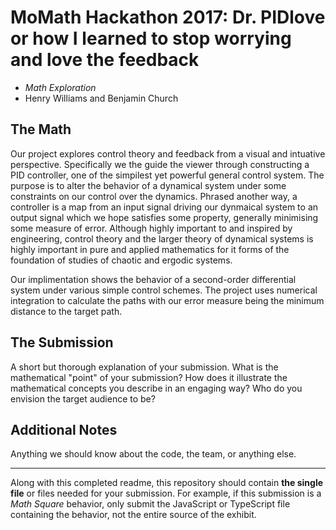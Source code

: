 # MoMath Hackathon 2017: Dr. PIDlove or how I learned to stop worrying and love the feedback

- _Math Exploration_
- Henry Williams and Benjamin Church

## The Math

Our project explores control theory and feedback from a visual and intuative perspective. Specifically we the guide the viewer through constructing a PID controller, one of the simpilest yet powerful general control system. The purpose is to alter the behavior of a dynamical system under some constraints on our control over the dynamics. Phrased another way, a controller is a map from an input signal driving our dynmaical system to an output signal which we hope satisfies some property, generally minimising some measure of error. Although highly important to and inspired by engineering, control theory and the larger theory of dynamical systems is highly important in pure and applied mathematics for it forms of the foundation of studies of chaotic and ergodic systems. 

Our implimentation shows the behavior of a second-order differential system under various simple control schemes. The project uses numerical integration to calculate the paths with our error measure being the minimum distance to the target path.

## The Submission

A short but thorough explanation of your submission. What is the mathematical "point" of your submission? How does it illustrate the mathematical concepts you describe in an engaging way? Who do you envision the target audience to be?

## Additional Notes

Anything we should know about the code, the team, or anything else.

---

Along with this completed readme, this repository should contain **the single file** or files needed for your submission. For example, if this submission is a _Math Square_ behavior, only submit the JavaScript or TypeScript file containing the behavior, not the entire source of the exhibit.
